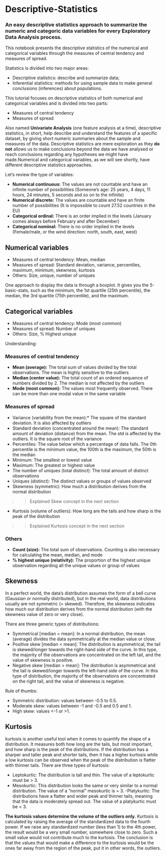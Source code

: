 # Descriptive-Statistics
### An easy descriptive statistics approach to summarize the numeric and categoric data variables for every Exploratory Data Analysis process.

This notebook presents the descriptive statistics of the numerical and categorical variables through the measures of central tendency and measures of spread.

Statistics is divided into two major areas:

- Descriptive statistics: describe and summarize data;
- Inferential statistics: methods for using sample data to make general conclusions (inferences) about populations.

This tutorial focuses on descriptive statistics of both numerical and categorical variables and is divided into two parts:
- Measures of central tendency
- Measures of spread

Also named **Univariate Analysis** (one feature analysis at a time), descriptive statistics, in short, help describe and understand the features of a specific dataset, by giving short numeric summaries about the sample and measures of the data. Descriptive statistics are mere exploration as they **do not** allows us to make conclusions beyond the data we have analysed or reach conclusions regarding any hypotheses we might have made.Numerical and categorical variables, as we will see shortly, have different descriptive statistics approaches.

Let’s review the type of variables:
- **Numerical continuous:** The values are not countable and have an infinite number of possibilities (Someone’s age: 25 years, 4 days, 11 hours, 24 minutes, 5 seconds and so on to the infinite)
- **Numerical discrete:** The values are countable and have an finite number of possibilities (It is impossible to count 27.52 countries in the EU)
- **Categorical ordinal:** There is an order implied in the levels (January comes always before February and after December)
- **Categorical nominal:** There is no order implied in the levels (Female/male, or the wind direction: north, south, east, west)

## **Numerical variables**
- Measures of central tendency: Mean, median
- Measures of spread: Standard deviation, variance, percentiles, maximum, minimum, skewness, kurtosis
- Others: Size, unique, number of uniques

One approach to display the data is through a boxplot. It gives you the 5-basic-stats, such as the minimum, the 1st quartile (25th percentile), the median, the 3rd quartile (75th percentile), and the maximum.

## **Categorical variables**
- Measures of central tendency: Mode (most common)
- Measures of spread: Number of uniques
- Others: Size, % Highest unique

Understanding:

### **Measures of central tendency**
- **Mean (average):** The total sum of values divided by the total observations. The mean is highly sensitive to the outliers
- **Median (center value):** The total count of an ordered sequence of numbers divided by 2. The median is not affected by the outliers
- **Mode (most common):** The values most frequently observed. There can be more than one modal value in the same variable

### **Measures of spread**
- Variance (variability from the mean):* The square of the standard deviation. It is also affected by outliers
- Standard deviation (concentrated around the mean): The standard amount of deviation (distance) from the mean. The std is affected by the outliers. It is the square root of the variance
- Percentiles: The value below which a percentage of data falls. The 0th percentile is the minimum value, the 100th is the maximum, the 50th is the median
- Minimum: The smallest or lowest value
- Maximum: The greatest or highest value
- The number of uniques (total distinct): The total amount of distinct observations
- Uniques (distinct): The distinct values or groups of values observed
- Skewness (symmetric): How much a distribution derives from the normal distribution
>> Explained Skew concept in the next section
- Kurtosis (volume of outliers): How long are the tails and how sharp is the peak of the distribution
>> Explained Kurtosis concept in the next section

### **Others**
- **Count (size):** The total sum of observations. Counting is also necessary for calculating the mean, median, and mode
- **% highest unique (relativity):** The proportion of the highest unique observation regarding all the unique values or group of values

## **Skewness**
In a perfect world, the data’s distribution assumes the form of a bell curve (Gaussian or normally distributed), but in the real world, data distributions usually are not symmetric (= skewed). Therefore, the skewness indicates how much our distribution derives from the normal distribution (with the skewness value of zero or very close).

There are three generic types of distributions:
- Symmetrical [median = mean]: In a normal distribution, the mean (average) divides the data symmetrically at the median value or close.
- Positive skew [median < mean]: The distribution is asymmetrical, the tail is skewed/longer towards the right-hand side of the curve. In this type, the majority of the observations are concentrated on the left tail, and the value of skewness is positive.
- Negative skew [median > mean]: The distribution is asymmetrical and the tail is skewed/longer towards the left-hand side of the curve. In this type of distribution, the majority of the observations are concentrated on the right tail, and the value of skewness is negative.

Rule of thumbs:
- Symmetric distribution: values between -0.5 to 0.5.
- Moderate skew: values between -1 and -0.5 and 0.5 and 1.
- High skew: values <-1 or >1.
    
## **Kurtosis**
kurtosis is another useful tool when it comes to quantify the shape of a distribution. It measures both how long are the tails, but most important, and how sharp is the peak of the distributions. If the distribution has a sharper and taller peak and shorter tails, then it has a higher kurtosis while a low kurtosis can be observed when the peak of the distribution is flatter with thinner tails. There are three types of kurtosis:

- Leptokurtic: The distribution is tall and thin. The value of a leptokurtic must be > 3.
- Mesokurtic: This distribution looks the same or very similar to a normal distribution. The value of a “normal” mesokurtic is = 3.
 -Platykurtic: The distributions have a flatter and wider peak and thinner tails, meaning that the data is moderately spread out. The value of a platykurtic must be < 3.

**The kurtosis values determine the volume of the outliers only.**
Kurtosis is calculated by raising the average of the standardized data to the fourth power. If we raise any standardized number (less than 1) to the 4th power, the result would be a very small number, somewhere close to zero. Such a small value would not contribute much to the kurtosis. The conclusion is that the values that would make a difference to the kurtosis would be the ones far away from the region of the peak, put it in other words, the outliers.
